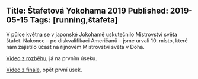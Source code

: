 Title: Štafetová Yokohama 2019 
Published: 2019-05-15
Tags:   [running,štafeta]
---

V půlce května se v japonské Jokohamě uskutečnilo Mistrovství světa štafet. Nakonec – po diskvalifikaci Američanů – jsme urvali 10. místo, které nám zajistilo účast na říjnovém Mistrovství světa v Doha.

[Video z rozběhu](https://youtu.be/RzhIAYVXZhE?t=4538), já na prvním úseku.


[Video z finále](https://youtu.be/CUmNp9JqD7U?t=3608), opět první úsek. 
